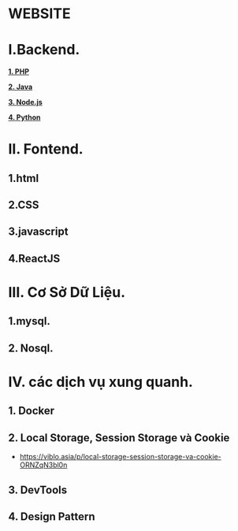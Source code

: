 # WEBSITE
# I.Backend.

**[1. PHP]()**

**[2. Java]()**

**[3. Node.js]()**

**[4. Python]()**
# II. Fontend.
## 1.html
## 2.CSS
## 3.javascript
## 4.ReactJS

# III. Cơ Sở Dữ Liệu.
## 1.mysql.
## 2. Nosql.

# IV. các dịch vụ xung quanh.
## 1. Docker
## 2. Local Storage, Session Storage và Cookie
- https://viblo.asia/p/local-storage-session-storage-va-cookie-ORNZqN3bl0n
## 3. DevTools
## 4. Design Pattern


